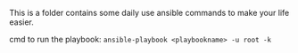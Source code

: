 This is a folder contains some daily use ansible commands to make your life easier. 

cmd to run the playbook:
`ansible-playbook <playbookname> -u root -k`

